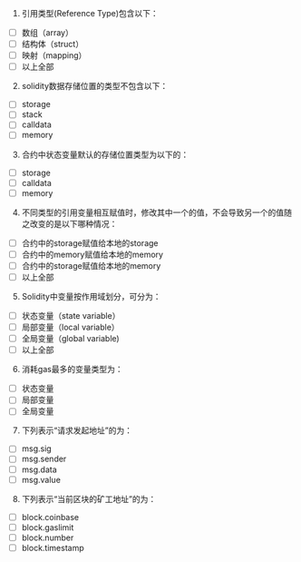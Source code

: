 1. 引用类型(Reference Type)包含以下：

- [ ] 数组（array）
- [ ] 结构体（struct）
- [ ] 映射（mapping）
- [ ] 以上全部

2. solidity数据存储位置的类型不包含以下：

- [ ] storage
- [ ] stack
- [ ] calldata
- [ ] memory

3. 合约中状态变量默认的存储位置类型为以下的：

- [ ] storage
- [ ] calldata
- [ ] memory

4. 不同类型的引用变量相互赋值时，修改其中一个的值，不会导致另一个的值随之改变的是以下哪种情况：

- [ ] 合约中的storage赋值给本地的storage
- [ ] 合约中的memory赋值给本地的memory
- [ ] 合约中的storage赋值给本地的memory
- [ ] 以上全部

5. Solidity中变量按作用域划分，可分为：

- [ ] 状态变量（state variable）
- [ ] 局部变量（local variable）
- [ ] 全局变量（global variable)
- [ ] 以上全部

6. 消耗gas最多的变量类型为：

- [ ] 状态变量
- [ ] 局部变量
- [ ] 全局变量

7. 下列表示“请求发起地址”的为：

- [ ] msg.sig
- [ ] msg.sender
- [ ] msg.data
- [ ] msg.value

8. 下列表示“当前区块的矿工地址”的为：

- [ ] block.coinbase
- [ ] block.gaslimit
- [ ] block.number
- [ ] block.timestamp